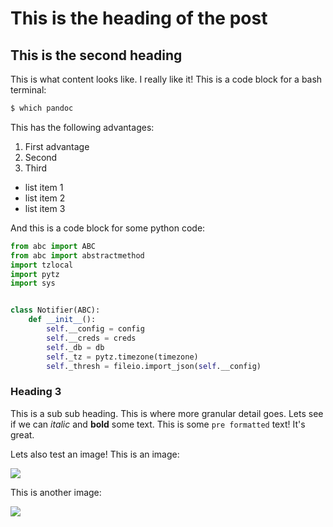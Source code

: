 # This is the heading of the post

## This is the second heading

This is what content looks like. I really like it! This is a code block for a bash terminal:

```bash
$ which pandoc
```

This has the following advantages:

1. First advantage
2. Second
3. Third

- list item 1
- list item 2
- list item 3

And this is a code block for some python code:

```python
from abc import ABC
from abc import abstractmethod
import tzlocal
import pytz
import sys


class Notifier(ABC):
    def __init__():
        self.__config = config
        self.__creds = creds
        self._db = db
        self._tz = pytz.timezone(timezone)
        self._thresh = fileio.import_json(self.__config)
```


### Heading 3

This is a sub sub heading. This is where more granular detail goes. Lets see if we can _italic_ and **bold** some text. This is some `pre formatted` text! It's great.

Lets also test an image! This is an image:

![](img/test1.png)

This is another image:

![](img/test2.jpg)
